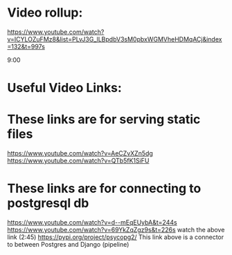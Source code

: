 # Video rollup:
   https://www.youtube.com/watch?v=ICYLOZuFMz8&list=PLvJ3G_lLBpdbV3sM0pbxWGMVheHDMqACj&index=132&t=997s

   9:00


# Useful Video Links:
   
   # These links are for serving static files
   https://www.youtube.com/watch?v=AeCZvXZn5dg
   https://www.youtube.com/watch?v=QTb5fK1SiFU

   # These links are for connecting to postgresql db
   https://www.youtube.com/watch?v=d--mEqEUybA&t=244s
   https://www.youtube.com/watch?v=69YkZqZgz9s&t=226s
      watch the above link (2:45)
   https://pypi.org/project/psycopg2/
      This link above is a connector to between Postgres and Django (pipeline)
      